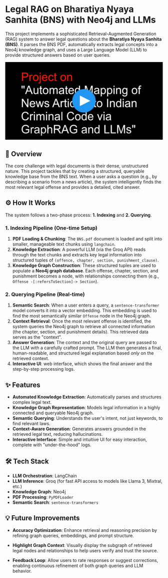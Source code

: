 # Legal RAG on Bharatiya Nyaya Sanhita (BNS) with Neo4j and LLMs

This project implements a sophisticated Retrieval-Augmented Generation (RAG) system to answer legal questions about the **Bharatiya Nyaya Sanhita (BNS)**. It parses the BNS PDF, automatically extracts legal concepts into a Neo4j knowledge graph, and uses a Large Language Model (LLM) to provide structured answers based on user queries.

[![Watch the demo on LinkedIn](./assests/coverPage.png)](https://www.linkedin.com/posts/bhavikhpatel_neo4j-python-llama-activity-7346329202394087425-23jN)

## 📜 Overview

The core challenge with legal documents is their dense, unstructured nature. This project tackles that by creating a structured, queryable knowledge base from the BNS text. When a user asks a question (e.g., by describing a scenario from a news article), the system intelligently finds the most relevant legal offense and provides a detailed, cited answer.

## ⚙️ How It Works

The system follows a two-phase process: **1. Indexing** and **2. Querying**.

### 1. Indexing Pipeline (One-time Setup)

1.  **PDF Loading & Chunking**: The `BNS.pdf` document is loaded and split into smaller, manageable text chunks using `langchain`.
2.  **Knowledge Extraction**: A powerful LLM (via the Groq API) reads through the text chunks and extracts key legal information into structured tuples of `(offence, chapter, section, punishment_clause)`.
3.  **Knowledge Graph Construction**: These structured tuples are used to populate a **Neo4j graph database**. Each offense, chapter, section, and punishment becomes a node, with relationships connecting them (e.g., `Offense -[:refersToSection]-> Section`).

### 2. Querying Pipeline (Real-time)

1.  **Semantic Search**: When a user enters a query, a `sentence-transformer` model converts it into a vector embedding. This embedding is used to find the most semantically similar `Offense` node in the Neo4j graph.
2.  **Context Retrieval**: Once the most relevant offense is identified, the system queries the Neo4j graph to retrieve all connected information (the chapter, section, and punishment details). This retrieved data serves as the "context".
3.  **Answer Generation**: The context and the original query are passed to the LLM with a carefully crafted prompt. The LLM then generates a final, human-readable, and structured legal explanation based *only* on the retrieved context.
4.  **Interactive UI**: web interface, which shows the final answer and the step-by-step processing logs.

## ✨ Features

-   **Automated Knowledge Extraction**: Automatically parses and structures complex legal text.
-   **Knowledge Graph Representation**: Models legal information in a highly connected and queryable Neo4j graph.
-   **Semantic Querying**: Understands the user's intent, not just keywords, to find relevant laws.
-   **Context-Aware Generation**: Generates answers grounded in the retrieved legal text, reducing hallucinations.
-   **Interactive Interface**: Simple and intuitive UI for easy interaction, complete with "under-the-hood" logs.

## 🛠️ Tech Stack

-   **LLM Orchestration**: LangChain
-   **LLM Inference**: Groq (for fast API access to models like Llama 3, Mixtral, etc.)
-   **Knowledge Graph**: Neo4j
-   **PDF Processing**: `PyPDFLoader`
-   **Semantic Search**: `sentence-transformers`
  
## 💡 Future Improvements

- **Accuracy Optimization**: Enhance retrieval and reasoning precision by refining graph queries, embeddings, and prompt structure.

- **Highlight Graph Context**: Visually display the subgraph of retrieved legal nodes and relationships to help users verify and trust the source.

- **Feedback Loop**: Allow users to rate responses or suggest corrections, enabling continuous refinement of both graph queries and LLM behavior.


